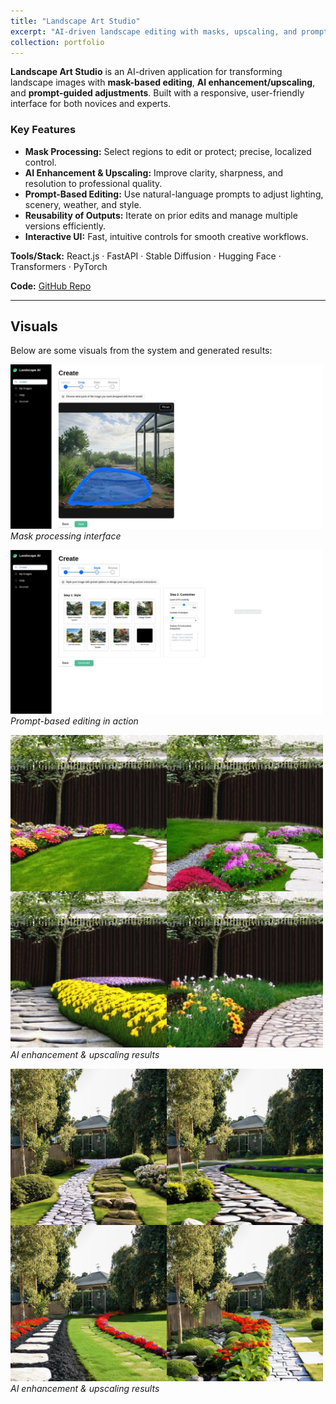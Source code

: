 ```yaml
---
title: "Landscape Art Studio"
excerpt: "AI-driven landscape editing with masks, upscaling, and prompt-based controls<br/><img src='/images/landscape/poster.png' width='500' height='300'>"
collection: portfolio
---
```


**Landscape Art Studio** is an AI-driven application for transforming landscape images with **mask-based editing**, **AI enhancement/upscaling**, and **prompt-guided adjustments**. Built with a responsive, user-friendly interface for both novices and experts.

### Key Features
- **Mask Processing:** Select regions to edit or protect; precise, localized control.
- **AI Enhancement & Upscaling:** Improve clarity, sharpness, and resolution to professional quality.
- **Prompt-Based Editing:** Use natural-language prompts to adjust lighting, scenery, weather, and style.
- **Reusability of Outputs:** Iterate on prior edits and manage multiple versions efficiently.
- **Interactive UI:** Fast, intuitive controls for smooth creative workflows.

**Tools/Stack:** React.js · FastAPI · Stable Diffusion · Hugging Face · Transformers · PyTorch


**Code:** [GitHub Repo](https://github.com/moazzamumer/Landscape-Art-Studio)

---

## Visuals
Below are some visuals from the system and generated results:

<img src="/images/landscape/mask-demo.jpg" width="500"><br/>
*Mask processing interface*

<img src="/images/landscape/prompt-demo.jpg" width="500"><br/>
*Prompt-based editing in action*

<img src="/images/landscape/demo-1.png" width="500"><br/>
*AI enhancement & upscaling results*

<img src="/images/landscape/demo-2.png" width="500"><br/>
*AI enhancement & upscaling results*